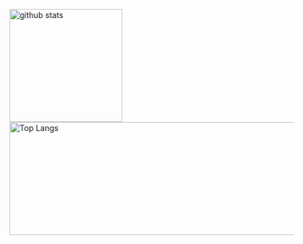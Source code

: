 <p align="left"> 
  <img height="200" alt="github stats" height="150px" src="https://github-readme-stats.vercel.app/api?username=ReoF777&count_private=true&show_icons=true&show_icons=true&theme=onedark" />
  <img height="200" width="530" alt="Top Langs" height="150px" src="https://github-readme-stats.vercel.app/api/top-langs/?username=ReoF777&layout=donut&count_private=true&show_icons=true&theme=onedark" />
</p>
